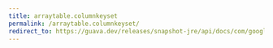 ```yaml
---
title: arraytable.columnkeyset
permalink: /arraytable.columnkeyset/
redirect_to: https://guava.dev/releases/snapshot-jre/api/docs/com/google/common/collect/ArrayTable.html#columnKeySet--
---
```

